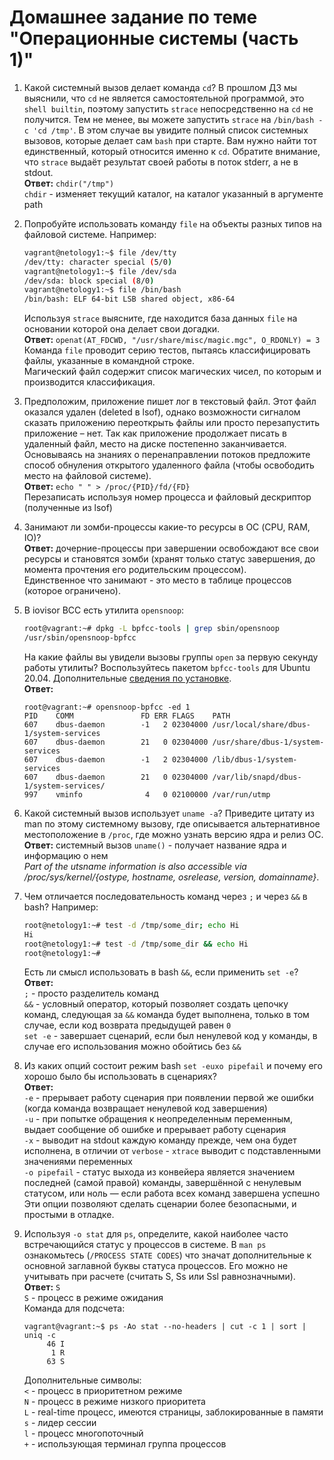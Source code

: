 # Домашнее задание по теме "Операционные системы (часть 1)"

1. Какой системный вызов делает команда `cd`? В прошлом ДЗ мы выяснили, что `cd` не является самостоятельной  программой, это `shell builtin`, поэтому запустить `strace` непосредственно на `cd` не получится. Тем не менее, вы можете запустить `strace` на `/bin/bash -c 'cd /tmp'`. В этом случае вы увидите полный список системных вызовов, которые делает сам `bash` при старте. Вам нужно найти тот единственный, который относится именно к `cd`. Обратите внимание, что `strace` выдаёт результат своей работы в поток stderr, а не в stdout.  
**Ответ:** `chdir("/tmp")`  
`chdir` - изменяет текущий каталог, на каталог указанный в аргументе path  

2. Попробуйте использовать команду `file` на объекты разных типов на файловой системе. Например:
    ```bash
    vagrant@netology1:~$ file /dev/tty
    /dev/tty: character special (5/0)
    vagrant@netology1:~$ file /dev/sda
    /dev/sda: block special (8/0)
    vagrant@netology1:~$ file /bin/bash
    /bin/bash: ELF 64-bit LSB shared object, x86-64
    ```
    Используя `strace` выясните, где находится база данных `file` на основании которой она делает свои догадки.  
**Ответ:** `openat(AT_FDCWD, "/usr/share/misc/magic.mgc", O_RDONLY) = 3`  
Команда `file` проводит серию тестов, пытаясь классифицировать файлы, указанные в командной строке.  
Магический файл содержит список магических чисел, по которым и производится классификация.  

3. Предположим, приложение пишет лог в текстовый файл. Этот файл оказался удален (deleted в lsof), однако возможности сигналом сказать приложению переоткрыть файлы или просто перезапустить приложение – нет. Так как приложение продолжает писать в удаленный файл, место на диске постепенно заканчивается. Основываясь на знаниях о перенаправлении потоков предложите способ обнуления открытого удаленного файла (чтобы освободить место на файловой системе).  
**Ответ:** `echo " " > /proc/{PID}/fd/{FD}`  
Перезаписать используя номер процесса и файловый дескриптор (полученные из lsof)  

4. Занимают ли зомби-процессы какие-то ресурсы в ОС (CPU, RAM, IO)?  
**Ответ:** дочерние-процессы при завершении освобождают все свои ресурсы и становятся зомби (хранят только статус завершения, до момента прочтения его родительским процессом).  
Единственное что занимают - это место в таблице процессов (которое ограничено).  

5. В iovisor BCC есть утилита `opensnoop`:
    ```bash
    root@vagrant:~# dpkg -L bpfcc-tools | grep sbin/opensnoop
    /usr/sbin/opensnoop-bpfcc
    ```
    На какие файлы вы увидели вызовы группы `open` за первую секунду работы утилиты? Воспользуйтесь пакетом `bpfcc-tools` для Ubuntu 20.04. Дополнительные [сведения по установке](https://github.com/iovisor/bcc/blob/master/INSTALL.md).  
**Ответ:**  
    ```
    root@vagrant:~# opensnoop-bpfcc -ed 1
    PID    COMM               FD ERR FLAGS    PATH
    607    dbus-daemon        -1   2 02304000 /usr/local/share/dbus-1/system-services
    607    dbus-daemon        21   0 02304000 /usr/share/dbus-1/system-services
    607    dbus-daemon        -1   2 02304000 /lib/dbus-1/system-services
    607    dbus-daemon        21   0 02304000 /var/lib/snapd/dbus-1/system-services/
    997    vminfo              4   0 02100000 /var/run/utmp
    ```

6. Какой системный вызов использует `uname -a`? Приведите цитату из man по этому системному вызову, где описывается альтернативное местоположение в `/proc`, где можно узнать версию ядра и релиз ОС.  
**Ответ:** системный вызов `uname()` - получает название ядра и информацию о нем  
*Part of the utsname information is also accessible via /proc/sys/kernel/{ostype, hostname, osrelease, version, domainname}*.  

7. Чем отличается последовательность команд через `;` и через `&&` в bash? Например:
    ```bash
    root@netology1:~# test -d /tmp/some_dir; echo Hi
    Hi
    root@netology1:~# test -d /tmp/some_dir && echo Hi
    root@netology1:~#
    ```
    Есть ли смысл использовать в bash `&&`, если применить `set -e`?  
**Ответ:**  
`;` - просто разделитель команд  
`&&` - условный оператор, который позволяет создать цепочку команд, следующая за `&&` команда будет выполнена, только в том случае, если код возврата предыдущей равен `0`  
`set -e` - завершает сценарий, если был ненулевой код у команды, в случае его использования можно обойтись без `&&`  

8. Из каких опций состоит режим bash `set -euxo pipefail` и почему его хорошо было бы использовать в сценариях?  
**Ответ:**  
`-e` - прерывает работу сценария при появлении первой же ошибки (когда команда возвращает ненулевой код завершения)  
`-u` - при попытке обращения к неопределенным переменным, выдает сообщение об ошибке и прерывает работу сценария  
`-x` - выводит на stdout каждую команду прежде, чем она будет исполнена, в отличии от `verbose` - `xtrace` выводит с подставленными значениями переменных  
`-o pipefail` - статус выхода из конвейера является значением последней (самой правой) команды, завершённой с ненулевым статусом, или ноль — если работа всех команд завершена успешно  
Эти опции позволяют сделать сценарии более безопасными, и простыми в отладке.  

9.  Используя `-o stat` для `ps`, определите, какой наиболее часто встречающийся статус у процессов в системе. В `man ps` ознакомьтесь (`/PROCESS STATE CODES`) что значат дополнительные к основной заглавной буквы статуса процессов. Его можно не учитывать при расчете (считать S, Ss или Ssl равнозначными).  
**Ответ:** `S`  
`S` - процесс в режиме ожидания  
Команда для подсчета:  
    ```
    vagrant@vagrant:~$ ps -Ao stat --no-headers | cut -c 1 | sort | uniq -c
         46 I
          1 R
         63 S
    ```
    Дополнительные символы:  
    `<` - процесс в приоритетном режиме  
    `N` - процесс в режиме низкого приоритета  
    `L` - real-time процесс, имеются страницы, заблокированные в памяти  
    `s` - лидер сессии  
    `l` - процесс многопоточный  
    `+` - использующая терминал группа процессов  
